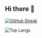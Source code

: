 ## Hi there 👋
[![GitHub Streak](https://streak-stats.demolab.com?user=Anuragreat&theme=transparent&hide_border=true)](https://git.io/streak-stats)

![Top Langs](https://github-readme-stats.vercel.app/api/top-langs/?username=Anuragreat&layout=compact&theme=transparent)
<!--
**Anuragreat/Anuragreat** is a ✨ _special_ ✨ repository because its `README.md` (this file) appears on your GitHub profile.

Here are some ideas to get you started:

- 🔭 I’m currently working on ...
- 🌱 I’m currently learning ...
- 👯 I’m looking to collaborate on ...
- 🤔 I’m looking for help with ...
- 💬 Ask me about ...
- 📫 How to reach me: ...
- 😄 Pronouns: ...
- ⚡ Fun fact: ...
-->
